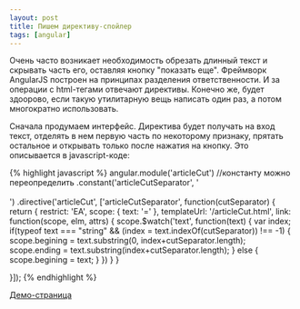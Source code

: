 ```yaml
---
layout: post
title: Пишем директиву-спойлер
tags: [angular]
---
```

Очень часто возникает необходимость обрезать длинный текст и скрывать часть его, оставляя кнопку "показать еще". Фреймворк AngularJS построен на принципах разделения ответственности. И за операции с html-тегами отвечают директивы. Конечно же, будет здоорово, если такую утилитарную вещь написать один раз, а потом многократно использовать.

Сначала продумаем интерфейс. Директива будет получать на вход текст, отделять в нем первую часть по некоторому признаку, прятать остальное и открывать только после нажатия на кнопку. Это описывается в javascript-коде:

{% highlight javascript %}
angular.module('articleCut')
//константу можно переопределить
.constant('articleCutSeparator', '<br><br>')
.directive('articleCut', ['articleCutSeparator', function(cutSeparator) {
	return {
		restrict: 'EA',
		scope: {
			text: '='
		},
		templateUrl: '/articleCut.html',
		link: function(scope, elm, attrs) {
			scope.$watch('text', function(text) {
				var index;
				if(typeof text === "string" && 
						(index = text.indexOf(cutSeparator)) !== -1) {
					scope.begining = text.substring(0, index+cutSeparator.length);
					scope.ending = text.substring(index+cutSeparator.length);
				}
				else {
					scope.begining = text;
				}
			})
		}
	}

}]);
{% endhighlight %}

[Демо-страница]({{site.baseurl}}/assets/article-cut/)